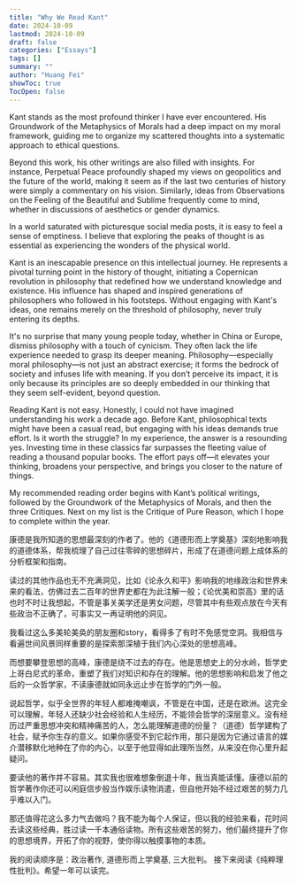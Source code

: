 ```yaml
---
title: "Why We Read Kant"
date: 2024-10-09
lastmod: 2024-10-09
draft: false
categories: ["Essays"]
tags: []
summary: ""
author: "Huang Fei"
showToc: true
TocOpen: false
---
```


Kant stands as the most profound thinker I have ever encountered. His Groundwork of the Metaphysics of Morals had a deep impact on my moral framework, guiding me to organize my scattered thoughts into a systematic approach to ethical questions.

Beyond this work, his other writings are also filled with insights. For instance, Perpetual Peace profoundly shaped my views on geopolitics and the future of the world, making it seem as if the last two centuries of history were simply a commentary on his vision. Similarly, ideas from Observations on the Feeling of the Beautiful and Sublime frequently come to mind, whether in discussions of aesthetics or gender dynamics.

In a world saturated with picturesque social media posts, it is easy to feel a sense of emptiness. I believe that exploring the peaks of thought is as essential as experiencing the wonders of the physical world.

Kant is an inescapable presence on this intellectual journey. He represents a pivotal turning point in the history of thought, initiating a Copernican revolution in philosophy that redefined how we understand knowledge and existence. His influence has shaped and inspired generations of philosophers who followed in his footsteps. Without engaging with Kant's ideas, one remains merely on the threshold of philosophy, never truly entering its depths.

It's no surprise that many young people today, whether in China or Europe, dismiss philosophy with a touch of cynicism. They often lack the life experience needed to grasp its deeper meaning. Philosophy—especially moral philosophy—is not just an abstract exercise; it forms the bedrock of society and infuses life with meaning. If you don’t perceive its impact, it is only because its principles are so deeply embedded in our thinking that they seem self-evident, beyond question.

Reading Kant is not easy. Honestly, I could not have imagined understanding his work a decade ago. Before Kant, philosophical texts might have been a casual read, but engaging with his ideas demands true effort. Is it worth the struggle? In my experience, the answer is a resounding yes. Investing time in these classics far surpasses the fleeting value of reading a thousand popular books. The effort pays off—it elevates your thinking, broadens your perspective, and brings you closer to the nature of things.

My recommended reading order begins with Kant’s political writings, followed by the Groundwork of the Metaphysics of Morals, and then the three Critiques. Next on my list is the Critique of Pure Reason, which I hope to complete within the year.

康德是我所知道的思想最深刻的作者了。他的《道德形而上学奠基》深刻地影响我的道德体系，帮我梳理了自己过往零碎的思想碎片，形成了在道德问题上成体系的分析框架和指南。

读过的其他作品也无不充满洞见，比如《论永久和平》影响我的地缘政治和世界未来的看法，仿佛过去二百年的世界史都在为此注解一般；《论优美和崇高》里的话也时不时让我想起，不管是事关美学还是男女问题，尽管其中有些观点放在今天有些政治不正确了，可事实又一再证明他的洞见。

我看过这么多美轮美奂的朋友圈和story，看得多了有时不免感觉空洞。我相信与看遍世间风景同样重要的是探索那深植于我们内心深处的思想高峰。

而想要攀登思想的高峰，康德是绕不过去的存在。他是思想史上的分水岭，哲学史上哥白尼式的革命，重塑了我们对知识和存在的理解。他的思想影响和启发了他之后的一众哲学家，不读康德就如同永远止步在哲学的门外一般。

说起哲学，似乎全世界的年轻人都难掩嘲讽，不管是在中国，还是在欧洲。这完全可以理解，年轻人还缺少社会经验和人生经历，不能领会哲学的深层意义。没有经历过严重思想冲突和精神痛苦的人，怎么能理解道德的份量？（道德）哲学建构了社会，赋予你生存的意义。如果你感受不到它起作用，那只是因为它通过语言的媒介潜移默化地种在了你的内心，以至于他显得如此理所当然，从来没在你心里升起疑问。

要读他的著作并不容易。其实我也很难想象倒退十年，我当真能读懂。康德以前的哲学著作你还可以闲庭信步般当作娱乐读物消遣，但自他开始不经过艰苦的努力几乎难以入门。

那还值得花这么多力气去做吗？我不能为每个人保证，但以我的经验来看，花时间去读这些经典，胜过读一千本通俗读物。所有这些艰苦的努力，他们最终提升了你的思想境界，开拓了你的视野，使你得以触摸事物的本质。

我的阅读顺序是：政治著作, 道德形而上学奠基, 三大批判。
接下来阅读《纯粹理性批判》。希望一年可以读完。
